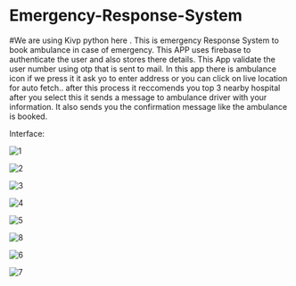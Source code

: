 # Emergency-Response-System
#We are using Kivp python here .
This is emergency Response System to book ambulance in case of emergency.
This APP uses firebase to authenticate the user and also stores there details.
This App validate the user number using otp that is sent to mail.
In this app there is ambulance icon if we press it it ask yo to enter address or you can click on live location for auto fetch..
after this process it reccomends you top 3 nearby hospital after you select this it sends a message to ambulance driver with your information.
It also sends you the confirmation message like the ambulance is booked.

Interface:


![1](https://github.com/Vignesh3613/Emergency-Response-System/assets/145324111/cce28020-6eb0-4adb-a15a-2851782a0cdd)

![2](https://github.com/Vignesh3613/Emergency-Response-System/assets/145324111/f432b78d-774f-4173-9c57-83109677f8ba)

![3](https://github.com/Vignesh3613/Emergency-Response-System/assets/145324111/27e7d91a-ece4-4c43-aa13-f01b5500a7d5)

![4](https://github.com/Vignesh3613/Emergency-Response-System/assets/145324111/b5623504-a6fd-4a3f-825b-fcdf2474233f)

![5](https://github.com/Vignesh3613/Emergency-Response-System/assets/145324111/85b1f694-52b9-4225-9583-faf80b18c555)

![8](https://github.com/Vignesh3613/Emergency-Response-System/assets/145324111/555ab124-3243-43e3-9f6a-cda6e2be76b9)

![6](https://github.com/Vignesh3613/Emergency-Response-System/assets/145324111/46a53d6b-071f-462f-9c3f-8d2c46597670)

![7](https://github.com/Vignesh3613/Emergency-Response-System/assets/145324111/97803e13-5abe-4415-a775-9bb538cbeb9a)

